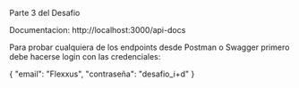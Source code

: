Parte 3 del Desafio

Documentacion: http://localhost:3000/api-docs

Para probar cualquiera de los endpoints desde Postman o Swagger primero debe hacerse login con las credenciales:

{
    "email": "Flexxus",
    "contraseña": "desafio_i+d"
}
